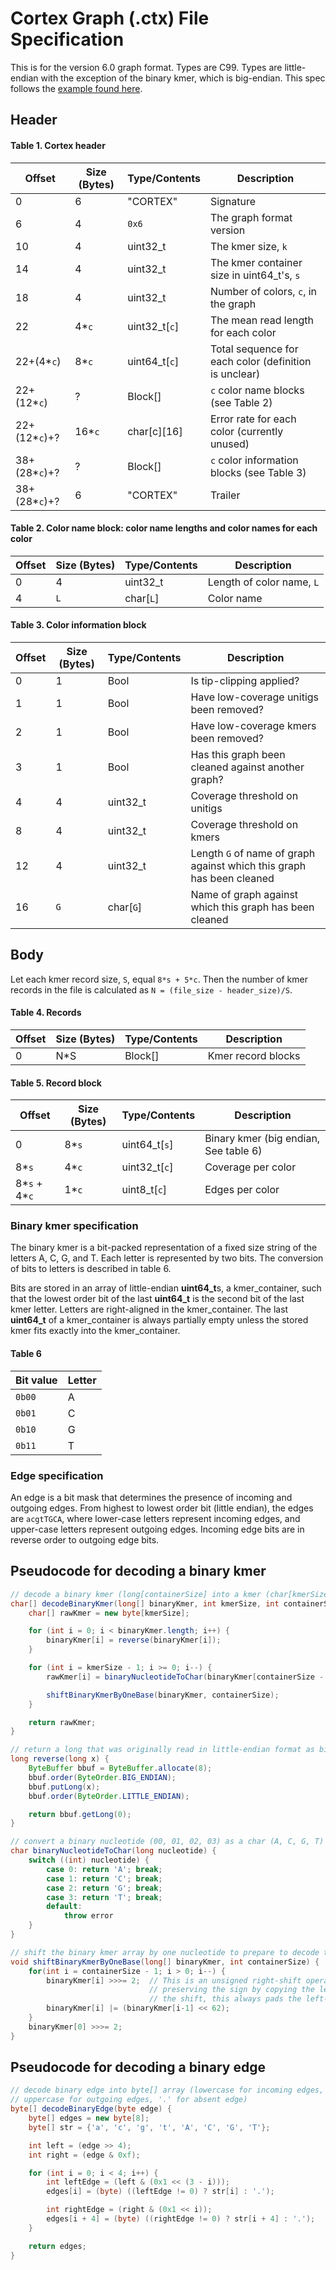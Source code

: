 # Cortex Graph (.ctx) File Specification

This is for the version 6.0 graph format.  Types are C99.  Types are little-endian with the exception of the binary kmer, which is big-endian.  This spec follows the [example found here](https://hackworthy.blogspot.se/2013/01/how-to-write-binary-file-format.html).

## Header

#### Table 1. Cortex header
| Offset        | Size (Bytes) | Type/Contents | Description                                           |
|---------------|--------------|---------------|-------------------------------------------------------|
| 0             | 6            | "CORTEX"      | Signature                                             |
| 6             | 4            | `0x6`         | The graph format version                              |
| 10            | 4            | uint32_t      | The kmer size, `k`                                    |
| 14            | 4            | uint32_t      | The kmer container size in uint64_t's, `s`            |
| 18            | 4            | uint32_t      | Number of colors, `c`, in the graph                   |
| 22            | 4*`c`        | uint32_t[`c`] | The mean read length for each color                   |
| 22+(4*`c`)    | 8*`c`        | uint64_t[`c`] | Total sequence for each color (definition is unclear) |
| 22+(12*`c`)   | ?            | Block[]       | `c` color name blocks (see Table 2)                   |
| 22+(12*`c`)+? | 16*`c`       | char[c][16]   | Error rate for each color (currently unused)          |
| 38+(28*`c`)+? | ?            | Block[]       | `c` color information blocks (see Table 3)            |
| 38+(28*`c`)+? | 6            | "CORTEX"      | Trailer                                               |

#### Table 2. Color name block: color name lengths and color names for each color
| Offset | Size (Bytes) | Type/Contents | Description               |
|--------|--------------|---------------|---------------------------|
| 0      | 4            | uint32_t      | Length of color name, `L` |
| 4      | `L`          | char[`L`]     | Color name                |

#### Table 3. Color information block
| Offset | Size (Bytes) | Type/Contents | Description                                                           |
|--------|--------------|---------------|-----------------------------------------------------------------------|
| 0      | 1            | Bool          | Is tip-clipping applied?                                              |
| 1      | 1            | Bool          | Have low-coverage unitigs been removed?                               |
| 2      | 1            | Bool          | Have low-coverage kmers been removed?                                 |
| 3      | 1            | Bool          | Has this graph been cleaned against another graph?                    |
| 4      | 4            | uint32_t      | Coverage threshold on unitigs                                         |
| 8      | 4            | uint32_t      | Coverage threshold on kmers                                           |
| 12     | 4            | uint32_t      | Length `G` of name of graph against which this graph has been cleaned |
| 16     | `G`          | char[`G`]     | Name of graph against which this graph has been cleaned               |

## Body
Let each kmer record size, `S`, equal `8*s + 5*c`.  Then the number of kmer records in the file is calculated as `N = (file_size - header_size)/S`.

#### Table 4. Records
| Offset | Size (Bytes)      | Type/Contents | Description        |
|--------|-------------------|---------------|--------------------|
| 0      | N*S               | Block[]       | Kmer record blocks |

#### Table 5. Record block
| Offset        | Size (Bytes) | Type/Contents | Description                           |
|---------------|--------------|---------------|---------------------------------------|
| 0             | 8*`s`        | uint64_t[`s`] | Binary kmer (big endian, See table 6) |
| 8*`s`         | 4*`c`        | uint32_t[`c`] | Coverage per color                    |
| 8*`s` + 4*`c` | 1*`c`        | uint8_t[`c`]  | Edges per color                       |

### Binary kmer specification
The binary kmer is a bit-packed representation of a fixed size string of the letters A, C, G, and T.
Each letter is represented by two bits. The conversion of bits to letters is described in table 6.

Bits are stored in an array of little-endian **uint64_t**s, a kmer_container, such that the lowest order bit of the last 
**uint64_t** is the second bit of the last kmer letter.
Letters are right-aligned in the kmer_container. The last **uint64_t** of a kmer_container is always 
partially empty unless the stored kmer fits exactly into the kmer_container.

#### Table 6
| Bit value | Letter |
|-----------|--------|
| `0b00`    |   A    |
| `0b01`    |   C    |
| `0b10`    |   G    |
| `0b11`    |   T    |

### Edge specification
An edge is a bit mask that determines the presence of incoming and outgoing edges. 
From highest to lowest order bit (little endian), the edges are `acgtTGCA`, 
where lower-case letters represent incoming edges, and upper-case letters represent outgoing edges. 
Incoming edge bits are in reverse order to outgoing edge bits.

## Pseudocode for decoding a binary kmer
```java
// decode a binary kmer (long[containerSize] into a kmer (char[kmerSize])
char[] decodeBinaryKmer(long[] binaryKmer, int kmerSize, int containerSize) {
    char[] rawKmer = new byte[kmerSize];

    for (int i = 0; i < binaryKmer.length; i++) {
        binaryKmer[i] = reverse(binaryKmer[i]);
    }

    for (int i = kmerSize - 1; i >= 0; i--) {
        rawKmer[i] = binaryNucleotideToChar(binaryKmer[containerSize - 1] & 0x3);

        shiftBinaryKmerByOneBase(binaryKmer, containerSize);
    }

    return rawKmer;
}

// return a long that was originally read in little-endian format as big-endian
long reverse(long x) {    
    ByteBuffer bbuf = ByteBuffer.allocate(8);
    bbuf.order(ByteOrder.BIG_ENDIAN);
    bbuf.putLong(x);
    bbuf.order(ByteOrder.LITTLE_ENDIAN);

    return bbuf.getLong(0);
}

// convert a binary nucleotide (00, 01, 02, 03) as a char (A, C, G, T)
char binaryNucleotideToChar(long nucleotide) {
    switch ((int) nucleotide) {
        case 0: return 'A'; break;
        case 1: return 'C'; break;
        case 2: return 'G'; break;
        case 3: return 'T'; break;
        default:
            throw error
    }
}

// shift the binary kmer array by one nucleotide to prepare to decode the next nucleotide
void shiftBinaryKmerByOneBase(long[] binaryKmer, int containerSize) {
    for(int i = containerSize - 1; i > 0; i--) {
        binaryKmer[i] >>>= 2;  // This is an unsigned right-shift operation.  Rather than
                               // preserving the sign by copying the left-most bit after
                               // the shift, this always pads the left-most bit with 0.
        binaryKmer[i] |= (binaryKmer[i-1] << 62);
    }
    binaryKmer[0] >>>= 2;
}
```

## Pseudocode for decoding a binary edge

```java
// decode binary edge into byte[] array (lowercase for incoming edges, 
// uppercase for outgoing edges, '.' for absent edge)
byte[] decodeBinaryEdge(byte edge) {
    byte[] edges = new byte[8];
    byte[] str = {'a', 'c', 'g', 't', 'A', 'C', 'G', 'T'};

    int left = (edge >> 4);
    int right = (edge & 0xf);

    for (int i = 0; i < 4; i++) {
        int leftEdge = (left & (0x1 << (3 - i)));
        edges[i] = (byte) ((leftEdge != 0) ? str[i] : '.');

        int rightEdge = (right & (0x1 << i));
        edges[i + 4] = (byte) ((rightEdge != 0) ? str[i + 4] : '.');
    }

    return edges;
}
```
